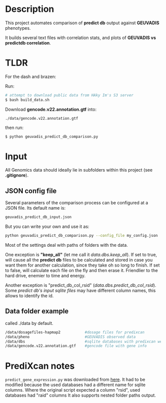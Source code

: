 # Description

This project automates comparison of **predict db** output against **GEUVADIS** phenotypes.

It builds several text files with correlation stats, and plots of **GEUVADIS vs predictdb correlation**.

# TLDR

For the dash and brazen:

Run:

```bash
# attempt to download public data from HAky Im's S3 server
$ bash build_data.sh
```

Download **gencode.v22.annotation.gtf** into:
```
./data/gencode.v22.annotation.gtf
```

then run:

```bash
$ python geuvadis_predict_db_comparison.py
```

# Input

All Genomics data should ideally lie in subfolders within this project (see **.gitignore**).

## JSON config file

Several parameters of the comparison process can be configured at a JSON file. Its default name is:

```bash
geuvadis_predict_db_input.json
```

But you can write your own and use it as:

```bash
python geuvadis_predict_db_comparison.py --config_file my_config.json
```

Most of the settings deal with paths of folders with the data.

One exception is **"keep_all"** (let me call it *data.dbs.keep_all*).
If set to true, will cause all the **predict db** files
to be calculated and stored in case you want them for another calculation, since they take oh so long to finish.
If set to false, will calculate each file on the fly and then erase it. Friendlier to the hard drive, enemier to time and energy.

Another exception is "predict_db_col_rsid" (*data.dbs.predict_db_col_rsid*). Some *predict db's input sqlite files*
may have different column names, this allows to identify the id.


## Data folder example

called ./data by default.
```bash
/data/dosagefiles-hapmap2           #dosage files for predixcan
/data/pheno                         #GEUVADIS observed data
/data/dbs                           #sqlite databases with predixcan weights
/data/gencode.v22.annotation.gtf    #gencode file with gene info
```

# PrediXcan notes

`predict_gene_expression.py` was downloaded from [here](https://github.com/hakyimlab/PrediXcan/tree/master/Software).
It had to be modified because the used databases had a different name for sqlite columns.
Where the original script expected a column "rsid", used databases had "raid" columns
It also supports nested folder paths output.

